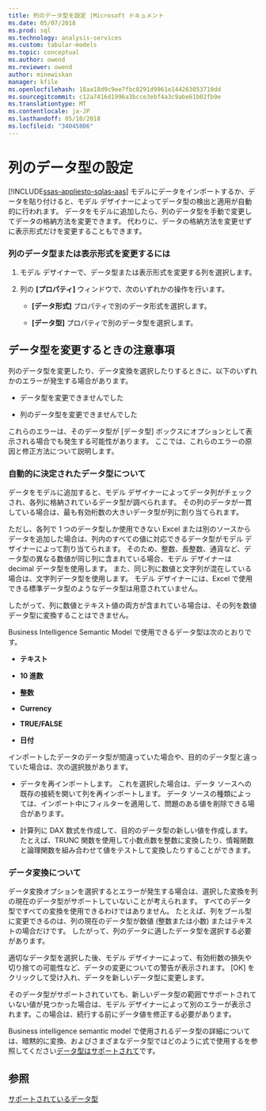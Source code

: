 ```yaml
---
title: 列のデータ型を設定 |Microsoft ドキュメント
ms.date: 05/07/2018
ms.prod: sql
ms.technology: analysis-services
ms.custom: tabular-models
ms.topic: conceptual
ms.author: owend
ms.reviewer: owend
author: minewiskan
manager: kfile
ms.openlocfilehash: 18aa18d9c9ee7fbc0291d9961e144263053710dd
ms.sourcegitcommit: c12a7416d1996a3bcce3ebf4a3c9abe61b02fb9e
ms.translationtype: MT
ms.contentlocale: ja-JP
ms.lasthandoff: 05/10/2018
ms.locfileid: "34045806"
---
```

# <a name="set-the-data-type-of-a-column"></a>列のデータ型の設定 
[!INCLUDE[ssas-appliesto-sqlas-aas](../../includes/ssas-appliesto-sqlas-aas.md)]
  モデルにデータをインポートするか、データを貼り付けると、モデル デザイナーによってデータ型の検出と適用が自動的に行われます。 データをモデルに追加したら、列のデータ型を手動で変更してデータの格納方法を変更できます。 代わりに、データの格納方法を変更せずに表示形式だけを変更することもできます。  
  
### <a name="to-change-the-data-type-or-display-format-for-a-column"></a>列のデータ型または表示形式を変更するには  
  
1.  モデル デザイナーで、データ型または表示形式を変更する列を選択します。  
  
2.  列の **[プロパティ]** ウィンドウで、次のいずれかの操作を行います。  
  
    -   **[データ形式]** プロパティで別のデータ形式を選択します。  
  
    -   **[データ型]** プロパティで別のデータ型を選択します。  
  
## <a name="considerations-when-changing-data-types"></a>データ型を変更するときの注意事項  
 列のデータ型を変更したり、データ変換を選択したりするときに、以下のいずれかのエラーが発生する場合があります。  
  
-   データ型を変更できませんでした  
  
-   列のデータ型を変更できませんでした  
  
 これらのエラーは、そのデータ型が [データ型] ボックスにオプションとして表示される場合でも発生する可能性があります。 ここでは、これらのエラーの原因と修正方法について説明します。  
  
### <a name="understanding-automatically-determined-data-types"></a>自動的に決定されたデータ型について  
 データをモデルに追加すると、モデル デザイナーによってデータ列がチェックされ、各列に格納されているデータ型が調べられます。 その列のデータが一貫している場合は、最も有効桁数の大きいデータ型が列に割り当てられます。  
  
 ただし、各列で 1 つのデータ型しか使用できない Excel または別のソースからデータを追加した場合は、列内のすべての値に対応できるデータ型がモデル デザイナーによって割り当てられます。 そのため、整数、長整数、通貨など、データ型の異なる数値が同じ列に含まれている場合、モデル デザイナーは decimal データ型を使用します。 また、同じ列に数値と文字列が混在している場合は、文字列データ型を使用します。 モデル デザイナーには、Excel で使用できる標準データ型のようなデータ型は用意されていません。  
  
 したがって、列に数値とテキスト値の両方が含まれている場合は、その列を数値データ型に変換することはできません。  
  
 Business Intelligence Semantic Model で使用できるデータ型は次のとおりです。  
  
-   **テキスト**  
  
-   **10 進数**  
  
-   **整数**  
  
-   **Currency**  
  
-   **TRUE/FALSE**  
  
-   **日付**  
  
 インポートしたデータのデータ型が間違っていた場合や、目的のデータ型と違っていた場合は、次の選択肢があります。  
  
-   データを再インポートします。 これを選択した場合は、データ ソースへの既存の接続を開いて列を再インポートします。 データ ソースの種類によっては、インポート中にフィルターを適用して、問題のある値を削除できる場合があります。  
  
-   計算列に DAX 数式を作成して、目的のデータ型の新しい値を作成します。 たとえば、TRUNC 関数を使用して小数点数を整数に変換したり、情報関数と論理関数を組み合わせて値をテストして変換したりすることができます。  
  
### <a name="understanding-data-conversion"></a>データ変換について  
 データ変換オプションを選択するとエラーが発生する場合は、選択した変換を列の現在のデータ型がサポートしていないことが考えられます。 すべてのデータ型ですべての変換を使用できるわけではありません。 たとえば、列をブール型に変更できるのは、列の現在のデータ型が数値 (整数または小数) またはテキストの場合だけです。 したがって、列のデータに適したデータ型を選択する必要があります。  
  
 適切なデータ型を選択した後、モデル デザイナーによって、有効桁数の損失や切り捨ての可能性など、データの変更についての警告が表示されます。 [OK] をクリックして受け入れ、データを新しいデータ型に変更します。  
  
 そのデータ型がサポートされていても、新しいデータ型の範囲でサポートされていない値が見つかった場合は、モデル デザイナーによって別のエラーが表示されます。この場合は、続行する前にデータ値を修正する必要があります。  
  
 Business intelligence semantic model で使用されるデータ型の詳細については、暗黙的に変換、およびさまざまなデータ型ではどのように式で使用するを参照してください[データ型はサポートされて](../../analysis-services/tabular-models/data-types-supported-ssas-tabular.md)です。  
  
## <a name="see-also"></a>参照  
 [サポートされているデータ型](../../analysis-services/tabular-models/data-types-supported-ssas-tabular.md)  
  
  
